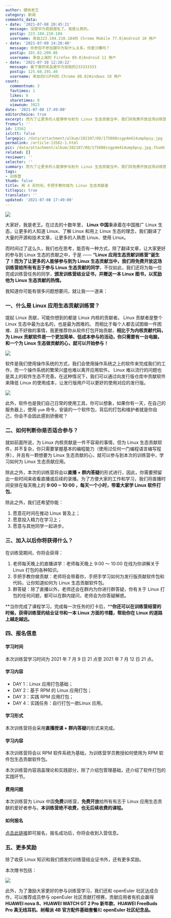 ```yaml
---
author: 硬核老王
category: 新闻
comments_data:
- date: '2021-07-08 20:45:21'
  message: 没提华为我就报名了。我是认真的。
  postip: 223.104.210.184
  username: 来自223.104.210.184的 Chrome Mobile 77.0|Android 10 用户
- date: '2021-07-09 14:20:40'
  message: 你参加不参加跟华为有什么关系，你是沙雕吗？
  postip: 101.82.209.86
  username: 来自上海的 Firefox 89.0|Android 11 用户
- date: '2021-07-10 12:20:22'
  message: 最下面的奖品是华为资助的233333333
  postip: 125.68.191.46
  username: 来自四川泸州的 Chrome 88.0|Windows 10 用户
count:
  commentnum: 3
  favtimes: 1
  likes: 0
  sharetimes: 0
  viewnum: 3923
date: '2021-07-08 17:49:00'
editorchoice: true
excerpt: 而为了让更多的人能够参与到为 Linux 生态贡献当中，我们将免费开放这场训练营给所有有志于参与 Linux 生态贡献的同学
fromurl: ''
id: 13562
islctt: false
largepic: /data/attachment/album/202107/08/175008ssgp4m414umpbpuy.jpg
permalink: /article-13562-1.html
pic: /data/attachment/album/202107/08/175008ssgp4m414umpbpuy.jpg.thumb.jpg
related: []
reviewer: ''
selector: ''
summary: 而为了让更多的人能够参与到为 Linux 生态贡献当中，我们将免费开放这场训练营给所有有志于参与 Linux 生态贡献的同学
tags:
- 训练营
thumb: false
title: 用 4 天时间，手把手教你成为 Linux 生态贡献者
titlepic: true
translator: ''
updated: '2021-07-08 17:49:00'
---
```


![](/data/attachment/album/202107/08/175008ssgp4m414umpbpuy.jpg)


大家好，我是老王。在过去的十数年里， **Linux 中国**秉承着在中国推广 Linux 生态，让更多的人知道 Linux、了解 Linux 和用上 Linux 生态的理念，我们翻译了大量的开源和技术文章，让更多的人熟悉 Linux、使用 Linux。


而时间过了这么久，我们也在思考，能否有一种方式，除了翻译文章，让大家更好的参与到 Linux 生态的贡献之中，于是 —— **“Linux 应用生态贡献训练营”**诞生了！而为了让更多的人能够参与到为 Linux 生态贡献当中，我们将**免费开放这场训练营给所有有志于参与 Linux 生态贡献的同学**，不仅如此，我们还将为每一位完成训练营任务的同学，**颁发训练营结业证书，并赠送一本 Linux 图书，以奖励他为 Linux 生态贡献的热情。** 


我知道你可能有很多问题想要问，就让我一一道来：


### 一、什么是 Linux 应用生态贡献训练营？


提起 Linux 贡献，可能你想到的都是 Linux 内核的贡献者。 Linux 贡献者是整个 Linux 生态中最为出名的，也是最为困难的。 而相比于每个人都去试图做一件困难、且不好做的事情，我更推荐你从软件打包开始贡献，**相比于为内核贡献代码，为 Linux 贡献软件是一个更加简单、低成本参与的活动，你只需要有一台电脑，和一个为 Linux 生态做贡献的心，就可以开始参与！** 


![](/data/attachment/album/202107/08/171135kqlw3ddrwrk5l1r8.png)


软件是我们使用操作系统的方式，我们会使用操作系统之上的软件来完成我们的工作，而一个操作系统的繁荣兴盛也难以离开应用软件。 Linux 难以流行的问题也是其上的软件生态不完善。在这种情况下，我们可以通过向发行版仓库中贡献软件来降低 Linux 的使用成本，让发行版用户可以更好的使用对应的发行版。


![](/data/attachment/album/202107/08/171304azakkkpskowkkz8s.jpg)


此外，软件也是我们自己日常的使用工具，你可以想象，如果你有一天，在自己的服务器上，使用 `yum` 命令，安装的一个软件包，背后的打包和维护者就是你自己，你会不会因此感到骄傲呢？


### 二、如何判断你是否适合参与？


就如前面所说，为 Linux 内核贡献是一件不容易的事情，但为 Linux 生态贡献软件，并不复杂，你只需要掌握基本的编程能力（使用过任何一门编程语言编写程序），并且有一颗想要为 Linux 生态贡献的心，就可以参与到本次的训练营中，学习如何为 Linux 生态贡献应用。


除此之外，本次的训练营将会以**直播 + 群内答疑**的形式进行，因此，你需要预留出一些时间来收看直播或后续的录播。为了方便大家的工作和学习，我们将直播时间安排在每天晚上的 **9:00 ~ 10:00 ，每天一个小时，带着大家学 Linux 软件打包**。


除此之外，我们还希望你能： 


1. 愿意花时间在推动 Linux 普及上；
2. 愿意投入精力在学习上；
3. 愿意与其他同学一起进步。


### 三、加入以后你将获得什么？


在训练营期间，你将会获得：


1. 老师每天晚上的直播讲学：老师每天晚上 9:00 ～ 10:00 在线为你讲解关于 Linux 打包的各种知识。
2. 手把手教你做贡献：老师将会带着你，手把手学习如何为发行版贡献软件包和代码，让你知道如何为 Linux 生态贡献软件包。
3. 群答疑：除了直播以外，老师还会在群内为你进行群答疑，你有关于 Linux 打包的任何问题，都可以在群内提问，老师会为你答疑解惑。


**当你完成了课程学习，完成每一次任务的打卡后，****你还可以在训练营结营的时候，获得训练营的结业证书和一本 Linux 方面的书籍，帮助你在 Linux 的道路上越走越远。**


### 四、报名信息


#### 学习时间


本次训练营学习时间为 2021 年 7 月 9 日 21 点至 2021 年 7 月 12 日 21 点。


#### 学习内容


* DAY 1：Linux 应用打包基础；
* DAY 2：基于 RPM 的 Linux 应用打包；
* DAY 3：实践 RPM 应用打包；
* DAY 4：实践任务：自行打包一款Linux 应用。


#### 学习形式


本次训练营将会采用**直播授课 + 群内答疑**的形式来完成。


#### 学习内容


本次训练营将会以 RPM 软件系统为基础，为训练营学员教授如何使用为 RPM 软件包生态贡献软件包。


本次训练营内容涵盖理论和实践部分，除了介绍包管理基础，还介绍了软件打包的实践环节。


#### 费用问题


本次训练营为 Linux 中国**免费**训练营，**免费开放**给所有有志于 Linux 应用生态贡献的爱好者参与。**本训练营绝不收费，也无后续收费的课程。**


#### 如何报名


[点击此链接](https://jinshuju.net/f/WJKMrS)即可报名，报名成功后，你将会收到入营信息。


### 五、更多奖励


除了收获 Linux 知识和我们颁发的训练营结业证书外，还有更多奖励。


本次赠书包括：


![](/data/attachment/album/202107/08/173812mee9q0qj509100bi.jpg)


此外，为了激励大家更好的参与训练营学习，我们还和 openEuler 社区达成合作，可以推荐成员参与 openEuler 社区贡献打榜赛，贡献应用者有机会赢得 **HUAWEI nova 8、HUAWEI WATCH GT 2 Pro 新年款、HUAWEI FreeBuds Pro 真无线耳机、树莓派 4B 官方配件基础套餐**和 **openEuler 社区纪念品。**